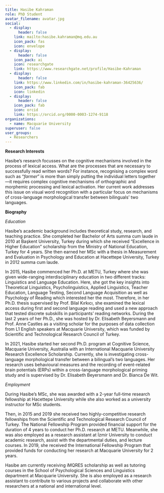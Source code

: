 ```yaml
---
title: Hasibe Kahraman
role: PhD Student
avatar_filename: avatar.jpg
social:
  - display:
      header: false
    link: mailto:hasibe.kahraman@mq.edu.au
    icon_pack: fas
    icon: envelope
  - display:
      header: false
    icon_pack: ai
    icon: researchgate
    link: https://www.researchgate.net/profile/Hasibe-Kahraman
  - display:
      header: false
    link: https://www.linkedin.com/in/hasibe-kahraman-36425636/
    icon_pack: fab
    icon: linkedin
  - display:
      header: false
    icon_pack: fab
    icon: orcid
    link: https://orcid.org/0000-0003-1274-9118
organizations:
  - name: Macquarie University
superuser: false
user_groups:
  - Researchers
---
```

**Research Interests**

Hasibe’s research focusses on the cognitive mechanisms involved in the process of lexical access. What are the processes that are necessary to successfully read written words? For instance, recognising a complex word such as “*farmer*” is more than simply putting the individual letters together—it requires complex cognitive mechanisms of orthographic and morphemic processing and lexical activation. Her current work addresses this issue on visual word recognition with a particular focus on mechanisms of cross-language morphological transfer between bilinguals’ two languages.

**Biography** 

*Education* 

Hasibe’s academic background includes theoretical study, research, and teaching practice. She completed her Bachelor of Arts summa cum laude in 2010 at Başkent University, Turkey during which she received “Excellence in Higher Education” scholarship from the Ministry of National Education, Turkey for 4 years. She then earned her MSc with a thesis in Measurement and Evaluation in Psychology and Education at Hacettepe University, Turkey in 2012 summa cum laude.

In 2015, Hasibe commenced her Ph.D. at METU, Turkey where she was given wide-ranging interdisciplinary education in two different tracks: Linguistics and Language Education. Here, she got the key insights into Theoretical Linguistics, Psycholinguistics, Applied Linguistics, Teacher Education, Language Testing, Second Language Acquisition as well as Psychology of Reading which interested her the most. Therefore, in her Ph.D. thesis supervised by Prof. Bilal Kırkıcı, she examined the lexical access during first and second language reading and used a new approach that tested discrete subskills in participants’ reading networks. During the last 2 years of her Ph.D., she was hosted by Dr. Elisabeth Beyersmann and Prof. Anne Castles as a visiting scholar for the purposes of data collection from L1 English speakers at Macquarie University, which was funded by Scientific and Technological Research Council of Turkey.

In 2021, Hasibe started her second Ph.D. program at Cognitive Science, Macquarie University, Australia with an International Macquarie University Research Excellence Scholarship. Currently, she is investigating cross-language morphological transfer between a bilingual’s two languages. Her research uses behavioural measures and the recording of event-related brain potentials (ERPs) within a cross-language morphological priming study and is supervised by Dr. Elisabeth Beyersmann and Dr. Bianca De Wit.

*Employment*

During Hasibe’s MSc, she was awarded with a 2-year full-time research fellowship at Hacettepe University while she also worked as a university instructor for MSc students.

Then, in 2015 and 2019 she received two highly-competitive research fellowships from the Scientific and Technological Research Council of Turkey. The National Fellowship Program provided financial support for the duration of 4 years to conduct her Ph.D. research at METU. Meanwhile, she was also employed as a research assistant at İzmir University to conduct academic research, assist with the departmental duties, and lecture courses. In 2019, she received the International Fellowship Program that provided funds for conducting her research at Macquarie University for 2 years.

Hasibe am currently receiving iMQRES scholarship as well as tutoring courses in the School of Psychological Sciences and Linguistics department at Macquarie University. She is also employed as a research assistant to contribute to various projects and collaborate with other researchers at a national and international level.